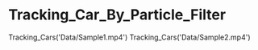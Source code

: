 # Tracking_Car_By_Particle_Filter
Tracking_Cars('Data/Sample1.mp4')
Tracking_Cars('Data/Sample2.mp4')
